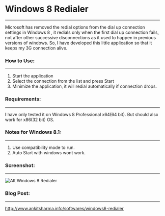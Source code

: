 # Windows 8 Redialer
- - -

Microsoft has removed the redial options from the dial up connection settings in Windows 8 , it redials only when the first dial up connection fails,  not after other successive disconnections as it used to happen in previous versions of windows. So, I have developed this little application so that it keeps my 3G connection alive.

### How to Use:
- - -
1) Start the application  
2) Select the connection from the list and press Start  
3) Minimize the application, it will redial automatically if connection drops.  

### Requirements:
- - -
I have only tested it on Windows 8 Professional x64(64 bit). But should also work for x86(32 bit) OS.

### Notes for Windows 8.1:
- - -
1) Use compatibility mode to run.  
2) Auto Start with windows wont work.

### Screenshot:
- - -
![Alt Windows 8 Redialer](https://sites.google.com/a/ankitsharma.info/main/_/rsrc/1388676162756/softwares/windows8-redialer/Win8-Redialer.png)

### Blog Post:
- - -
http://www.ankitsharma.info/softwares/windows8-redialer

